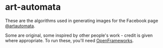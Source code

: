 # art-automata

These are the algorithms used in generating images for the Facebook page [@artautomata](https://www.facebook.com/artautomata/).

Some are original, some inspired by other people's work - credit is given where appropriate. To run these, you'll need [OpenFrameworks](https://openframeworks.cc/). 
